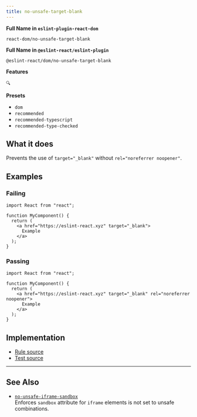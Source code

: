 ```yaml
---
title: no-unsafe-target-blank
---
```


**Full Name in `eslint-plugin-react-dom`**

```plain copy
react-dom/no-unsafe-target-blank
```

**Full Name in `@eslint-react/eslint-plugin`**

```plain copy
@eslint-react/dom/no-unsafe-target-blank
```

**Features**

`🔍`

**Presets**

- `dom`
- `recommended`
- `recommended-typescript`
- `recommended-type-checked`

## What it does

Prevents the use of `target="_blank"` without `rel="noreferrer noopener"`.

## Examples

### Failing

```tsx
import React from "react";

function MyComponent() {
  return (
    <a href="https://eslint-react.xyz" target="_blank">
      Example
    </a>
  );
}
```

### Passing

```tsx
import React from "react";

function MyComponent() {
  return (
    <a href="https://eslint-react.xyz" target="_blank" rel="noreferrer noopener">
      Example
    </a>
  );
}
```

## Implementation

- [Rule source](https://github.com/Rel1cx/eslint-react/tree/main/packages/plugins/eslint-plugin-react-dom/src/rules/no-unsafe-target-blank.ts)
- [Test source](https://github.com/Rel1cx/eslint-react/tree/main/packages/plugins/eslint-plugin-react-dom/src/rules/no-unsafe-target-blank.spec.ts)

---

## See Also

- [`no-unsafe-iframe-sandbox`](./dom-no-unsafe-iframe-sandbox)\
  Enforces `sandbox` attribute for `iframe` elements is not set to unsafe combinations.
